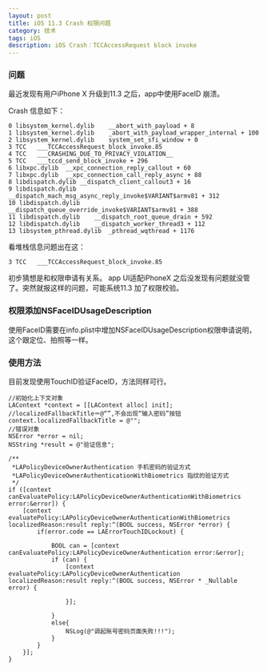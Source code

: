 ```yaml
---
layout: post
title: iOS 11.3 Crash 权限问题
category: 技术
tags: iOS
description: iOS Crash：TCCAccessRequest block invoke
--- 
```


### 问题

最近发现有用户iPhone X 升级到11.3 之后，app中使用FaceID 崩溃。

Crash 信息如下：

	0 libsystem_kernel.dylib	__abort_with_payload + 8
	1 libsystem_kernel.dylib	_abort_with_payload_wrapper_internal + 100
	2 libsystem_kernel.dylib	system_set_sfi_window + 0
	3 TCC	___TCCAccessRequest_block_invoke.85
	4 TCC	___CRASHING_DUE_TO_PRIVACY_VIOLATION__
	5 TCC	___tccd_send_block_invoke + 296
	6 libxpc.dylib	__xpc_connection_reply_callout + 60
	7 libxpc.dylib	__xpc_connection_call_reply_async + 88
	8 libdispatch.dylib	__dispatch_client_callout3 + 16
	9 libdispatch.dylib	__dispatch_mach_msg_async_reply_invoke$VARIANT$armv81 + 312
	10 libdispatch.dylib	__dispatch_queue_override_invoke$VARIANT$armv81 + 388
	11 libdispatch.dylib	__dispatch_root_queue_drain + 592
	12 libdispatch.dylib	__dispatch_worker_thread3 + 112
	13 libsystem_pthread.dylib	_pthread_wqthread + 1176

看堆栈信息问题出在这：
	
	3 TCC	___TCCAccessRequest_block_invoke.85
初步猜想是和权限申请有关系。
app UI适配iPhoneX 之后没发现有问题就没管了。突然就报这样的问题，可能系统11.3 加了权限校验。

### 权限添加NSFaceIDUsageDescription

使用FaceID需要在info.plist中增加NSFaceIDUsageDescription权限申请说明，这个跟定位、拍照等一样。

### 使用方法
目前发现使用TouchID验证FaceID，方法同样可行。

	//初始化上下文对象
	LAContext *context = [[LAContext alloc] init];
	//localizedFallbackTitle＝@“”,不会出现“输入密码”按钮
	context.localizedFallbackTitle = @"";
	//错误对象
	NSError *error = nil;
	NSString *result = @"验证信息";
	
	/**
	 *LAPolicyDeviceOwnerAuthentication 手机密码的验证方式
	 *LAPolicyDeviceOwnerAuthenticationWithBiometrics 指纹的验证方式
	 */
	if ([context canEvaluatePolicy:LAPolicyDeviceOwnerAuthenticationWithBiometrics error:&error]) {
	    [context evaluatePolicy:LAPolicyDeviceOwnerAuthenticationWithBiometrics localizedReason:result reply:^(BOOL success, NSError *error) {
	        if(error.code == LAErrorTouchIDLockout) {
	            
	            BOOL can = [context canEvaluatePolicy:LAPolicyDeviceOwnerAuthentication error:&error];
	            if (can) {
	                [context evaluatePolicy:LAPolicyDeviceOwnerAuthentication localizedReason:result reply:^(BOOL success, NSError * _Nullable error) {
	                    
	                }];
	                
	            }
	            else{
	                NSLog(@"调起账号密码页面失败!!!");
	            }
	        }
	    }];
	}
